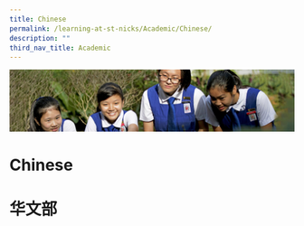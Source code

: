 ```yaml
---
title: Chinese
permalink: /learning-at-st-nicks/Academic/Chinese/
description: ""
third_nav_title: Academic
---
```

![](/images/Learning-@-St-Nicks_v2.jpg)

Chinese
=======
华文部
=======